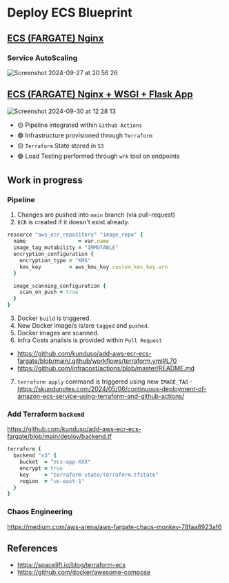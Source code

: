 # Deploy ECS Blueprint

## [ECS (FARGATE) Nginx](https://github.com/juanroldan1989/deploy-ecs-blueprint/tree/main/2.ecs-fargate-nginx)

### Service AutoScaling

![Screenshot 2024-09-27 at 20 56 26](https://github.com/user-attachments/assets/863f879d-0460-4e1e-b03c-db883ea49283)

## [ECS (FARGATE) Nginx + WSGI + Flask App](https://github.com/juanroldan1989/deploy-ecs-blueprint/tree/main/3.ecs-fargate-nginx-flask)

![Screenshot 2024-09-30 at 12 28 13](https://github.com/user-attachments/assets/20bef5c8-8723-40b9-92be-be8427a8ee5e)

- 🟡 Pipeline integrated within `Github Actions`
- 🟢 Infrastructure provisioned through `Terraform`
- 🟡 `Terraform` State stored in `S3`
- 🟢 Load Testing performed through `wrk` tool on endpoints

## Work in progress

### Pipeline

1. Changes are pushed into `main` branch (via pull-request)
2. `ECR` is created if it doesn't exist already.

```ruby
resource "aws_ecr_repository" "image_repo" {
  name                 = var.name
  image_tag_mutability = "IMMUTABLE"
  encryption_configuration {
    encryption_type = "KMS"
    kms_key         = aws_kms_key.custom_kms_key.arn
  }

  image_scanning_configuration {
    scan_on_push = true
  }
}
```

3. Docker `build` is triggered.
4. New Docker image/s is/are `tagged` and `pushed`.
5. Docker images are scanned.
6. Infra Costs analisis is provided within `Pull Request`

- https://github.com/kunduso/add-aws-ecr-ecs-fargate/blob/main/.github/workflows/terraform.yml#L70
- https://github.com/infracost/actions/blob/master/README.md

7. `terraform apply` command is triggered using new `IMAGE_TAG` - https://skundunotes.com/2024/05/06/continuous-deployment-of-amazon-ecs-service-using-terraform-and-github-actions/

### Add Terraform `backend`

https://github.com/kunduso/add-aws-ecr-ecs-fargate/blob/main/deploy/backend.tf

```ruby
terraform {
  backend "s3" {
    bucket  = "ecs-app-XXX"
    encrypt = true
    key     = "terraform-state/terraform.tfstate"
    region  = "us-east-1"
  }
}
```

### Chaos Engineering

https://medium.com/aws-arena/aws-fargate-chaos-monkey-78faa8923af6

## References

- https://spacelift.io/blog/terraform-ecs
- https://github.com/docker/awesome-compose
